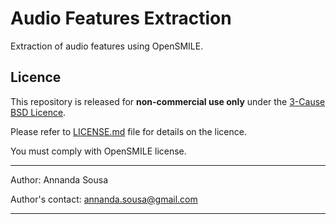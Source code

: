 # Audio Features Extraction

Extraction of audio features using OpenSMILE.

## Licence

This repository is released for **non-commercial use only** under
the [3-Cause BSD Licence](https://opensource.org/license/bsd-3-clause/).

Please refer to [LICENSE.md](LICENSE.md) file for details on the licence.

You must comply with OpenSMILE license.

----

Author: Annanda Sousa

Author's contact: [annanda.sousa@gmail.com](mailto:annanda.sousa@gmail.com)

----